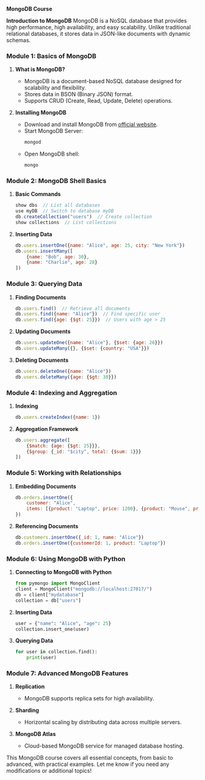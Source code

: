 **MongoDB Course**

**Introduction to MongoDB**
MongoDB is a NoSQL database that provides high performance, high availability, and easy scalability. Unlike traditional relational databases, it stores data in JSON-like documents with dynamic schemas.

### **Module 1: Basics of MongoDB**
1. **What is MongoDB?**
   - MongoDB is a document-based NoSQL database designed for scalability and flexibility.
   - Stores data in BSON (Binary JSON) format.
   - Supports CRUD (Create, Read, Update, Delete) operations.

2. **Installing MongoDB**
   - Download and install MongoDB from [official website](https://www.mongodb.com/try/download/community).
   - Start MongoDB Server:
     ```bash
     mongod
     ```
   - Open MongoDB shell:
     ```bash
     mongo
     ```

### **Module 2: MongoDB Shell Basics**
1. **Basic Commands**
   ```javascript
   show dbs  // List all databases
   use myDB  // Switch to database myDB
   db.createCollection("users")  // Create collection
   show collections  // List collections
   ```

2. **Inserting Data**
   ```javascript
   db.users.insertOne({name: "Alice", age: 25, city: "New York"})
   db.users.insertMany([
       {name: "Bob", age: 30},
       {name: "Charlie", age: 28}
   ])
   ```

### **Module 3: Querying Data**
1. **Finding Documents**
   ```javascript
   db.users.find()  // Retrieve all documents
   db.users.find({name: "Alice"})  // Find specific user
   db.users.find({age: {$gt: 25}})  // Users with age > 25
   ```

2. **Updating Documents**
   ```javascript
   db.users.updateOne({name: "Alice"}, {$set: {age: 26}})
   db.users.updateMany({}, {$set: {country: "USA"}})
   ```

3. **Deleting Documents**
   ```javascript
   db.users.deleteOne({name: "Alice"})
   db.users.deleteMany({age: {$gt: 30}})
   ```

### **Module 4: Indexing and Aggregation**
1. **Indexing**
   ```javascript
   db.users.createIndex({name: 1})
   ```

2. **Aggregation Framework**
   ```javascript
   db.users.aggregate([
       {$match: {age: {$gt: 25}}},
       {$group: {_id: "$city", total: {$sum: 1}}}
   ])
   ```

### **Module 5: Working with Relationships**
1. **Embedding Documents**
   ```javascript
   db.orders.insertOne({
       customer: "Alice",
       items: [{product: "Laptop", price: 1200}, {product: "Mouse", price: 30}]
   })
   ```

2. **Referencing Documents**
   ```javascript
   db.customers.insertOne({_id: 1, name: "Alice"})
   db.orders.insertOne({customerId: 1, product: "Laptop"})
   ```

### **Module 6: Using MongoDB with Python**
1. **Connecting to MongoDB with Python**
   ```python
   from pymongo import MongoClient
   client = MongoClient("mongodb://localhost:27017/")
   db = client["mydatabase"]
   collection = db["users"]
   ```

2. **Inserting Data**
   ```python
   user = {"name": "Alice", "age": 25}
   collection.insert_one(user)
   ```

3. **Querying Data**
   ```python
   for user in collection.find():
       print(user)
   ```

### **Module 7: Advanced MongoDB Features**
1. **Replication**
   - MongoDB supports replica sets for high availability.

2. **Sharding**
   - Horizontal scaling by distributing data across multiple servers.

3. **MongoDB Atlas**
   - Cloud-based MongoDB service for managed database hosting.

This MongoDB course covers all essential concepts, from basic to advanced, with practical examples. Let me know if you need any modifications or additional topics!

